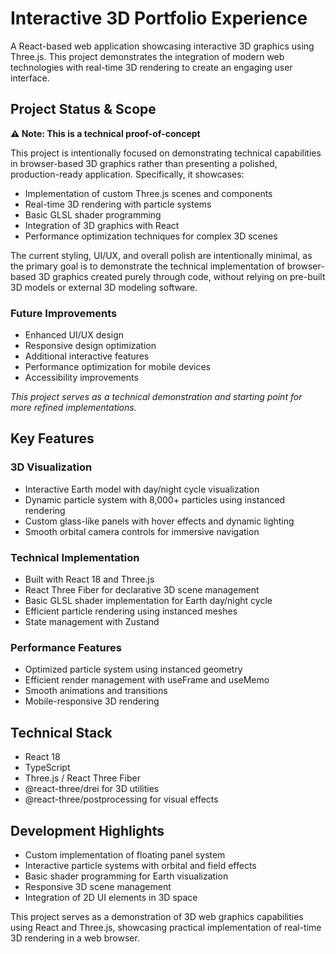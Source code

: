 # Interactive 3D Portfolio Experience

A React-based web application showcasing interactive 3D graphics using Three.js. This project demonstrates the integration of modern web technologies with real-time 3D rendering to create an engaging user interface.

## Project Status & Scope

**⚠️ Note: This is a technical proof-of-concept**

This project is intentionally focused on demonstrating technical capabilities in browser-based 3D graphics rather than presenting a polished, production-ready application. Specifically, it showcases:

- Implementation of custom Three.js scenes and components
- Real-time 3D rendering with particle systems
- Basic GLSL shader programming
- Integration of 3D graphics with React
- Performance optimization techniques for complex 3D scenes

The current styling, UI/UX, and overall polish are intentionally minimal, as the primary goal is to demonstrate the technical implementation of browser-based 3D graphics created purely through code, without relying on pre-built 3D models or external 3D modeling software.

### Future Improvements
- Enhanced UI/UX design
- Responsive design optimization
- Additional interactive features
- Performance optimization for mobile devices
- Accessibility improvements

_This project serves as a technical demonstration and starting point for more refined implementations._

## Key Features

### 3D Visualization
- Interactive Earth model with day/night cycle visualization
- Dynamic particle system with 8,000+ particles using instanced rendering
- Custom glass-like panels with hover effects and dynamic lighting
- Smooth orbital camera controls for immersive navigation

### Technical Implementation
- Built with React 18 and Three.js
- React Three Fiber for declarative 3D scene management
- Basic GLSL shader implementation for Earth day/night cycle
- Efficient particle rendering using instanced meshes
- State management with Zustand

### Performance Features
- Optimized particle system using instanced geometry
- Efficient render management with useFrame and useMemo
- Smooth animations and transitions
- Mobile-responsive 3D rendering

## Technical Stack
- React 18
- TypeScript
- Three.js / React Three Fiber
- @react-three/drei for 3D utilities
- @react-three/postprocessing for visual effects

## Development Highlights
- Custom implementation of floating panel system
- Interactive particle systems with orbital and field effects
- Basic shader programming for Earth visualization
- Responsive 3D scene management
- Integration of 2D UI elements in 3D space

This project serves as a demonstration of 3D web graphics capabilities using React and Three.js, showcasing practical implementation of real-time 3D rendering in a web browser.
